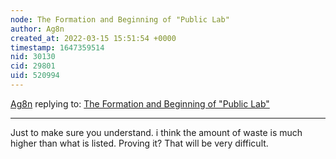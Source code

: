 ```yaml
---
node: The Formation and Beginning of "Public Lab" 
author: Ag8n
created_at: 2022-03-15 15:51:54 +0000
timestamp: 1647359514
nid: 30130
cid: 29801
uid: 520994
---
```




[Ag8n](../profile/Ag8n) replying to: [The Formation and Beginning of "Public Lab" ](../notes/TheChessGym/03-15-2022/the-formation-and-beginning-of-public-lab)

----
Just to make sure you understand.  i think the amount of waste is much higher than what is listed. Proving it?  That will be very difficult.